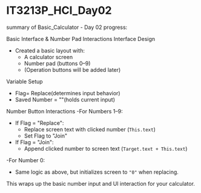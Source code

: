 # IT3213P_HCI_Day02
summary of Basic_Calculator - Day 02 progress:

Basic Interface & Number Pad Interactions
Interface Design
- Created a basic layout with:
  - A calculator screen
  - Number pad (buttons 0–9)
  - (Operation buttons will be added later)

Variable Setup
- Flag= Replace(determines input behavior)
- Saved Number = ""(holds current input)

Number Button Interactions
-For Numbers 1–9:
  - If Flag = "Replace":
    - Replace screen text with clicked number (`This.text`)
    - Set Flag to "Join"
  - If Flag = "Join":
    - Append clicked number to screen text (`Target.text + This.text`)

-For Number 0:
  - Same logic as above, but initializes screen to `"0"` when replacing.


This wraps up the basic number input and UI interaction for your calculator. 